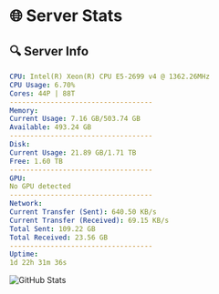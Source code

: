 # 🌐 Server Stats
## 🔍 Server Info
```yaml
CPU: Intel(R) Xeon(R) CPU E5-2699 v4 @ 1362.26MHz
CPU Usage: 6.70%
Cores: 44P | 88T
-----------------------------------
Memory:
Current Usage: 7.16 GB/503.74 GB
Available: 493.24 GB
-----------------------------------
Disk:
Current Usage: 21.89 GB/1.71 TB
Free: 1.60 TB
-----------------------------------
GPU:
No GPU detected
-----------------------------------
Network:
Current Transfer (Sent): 640.50 KB/s
Current Transfer (Received): 69.15 KB/s
Total Sent: 109.22 GB
Total Received: 23.56 GB
-----------------------------------
Uptime:
1d 22h 31m 36s
```
![GitHub Stats](https://img.shields.io/badge/Updated-2025-04-21_15:40:24-blue)